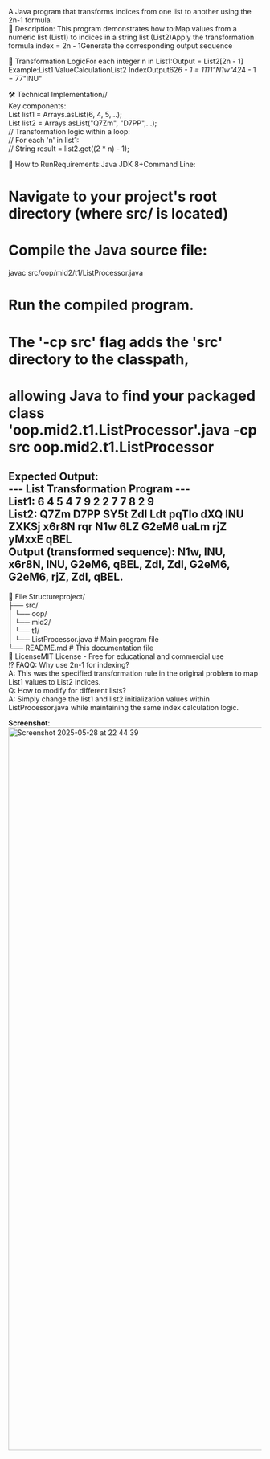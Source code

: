 A Java program that transforms indices from one list to another using the 2n-1 formula.  
📖 Description: This program demonstrates how to:Map values from a numeric list (List1) to indices in a string list (List2)Apply the transformation formula index = 2n - 1Generate the corresponding output sequence

🧮 Transformation LogicFor each integer n in List1:Output = List2[2n - 1]  
Example:List1 ValueCalculationList2 IndexOutput62*6 - 1 = 1111"N1w"42*4 - 1 = 77"lNU"

🛠️ Technical Implementation//  
Key components:  
List<Integer> list1 = Arrays.asList(6, 4, 5,...);  
List<String> list2 = Arrays.asList("Q7Zm", "D7PP",...);  
// Transformation logic within a loop:  
// For each 'n' in list1:  
// String result = list2.get((2 * n) - 1);  

🚀 How to RunRequirements:Java JDK 8+Command Line:  
# Navigate to your project's root directory (where src/ is located)  
# Compile the Java source file:  
javac src/oop/mid2/t1/ListProcessor.java  
# Run the compiled program.  
# The '-cp src' flag adds the 'src' directory to the classpath,
# allowing Java to find your packaged class 'oop.mid2.t1.ListProcessor'.java -cp src oop.mid2.t1.ListProcessor  
Expected Output:  
--- List Transformation Program ---  
List1: 6 4 5 4 7 9 2 2 7 7 8 2 9  
List2: Q7Zm D7PP SY5t ZdI Ldt pqTIo dXQ lNU ZXKSj x6r8N rqr N1w 6LZ G2eM6 uaLm rjZ yMxxE qBEL  
Output (transformed sequence): N1w, lNU, x6r8N, lNU, G2eM6, qBEL, ZdI, ZdI, G2eM6, G2eM6, rjZ, ZdI, qBEL. 
-----------------------------------
📝 File Structureproject/  
├── src/  
│   └── oop/  
│       └── mid2/  
│           └── t1/  
│               └── ListProcessor.java  # Main program file  
└── README.md                     # This documentation file  
📜 LicenseMIT License - Free for educational and commercial use  
⁉️ FAQQ: Why use 2n-1 for indexing?  
A: This was the specified transformation rule in the original problem to map List1 values to List2 indices.  
Q: How to modify for different lists?  
A: Simply change the list1 and list2 initialization values within ListProcessor.java while maintaining the same index calculation logic.  

**Screenshot**: <img width="1440" alt="Screenshot 2025-05-28 at 22 44 39" src="https://github.com/user-attachments/assets/c0e5351c-9e8c-4050-ba1f-d8487120f113" />
